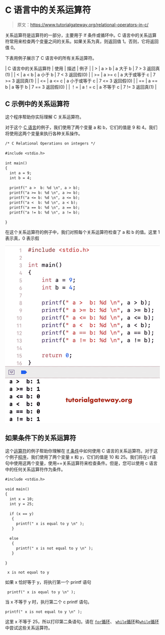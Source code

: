 # C 语言中的关系运算符

> 原文：<https://www.tutorialgateway.org/relational-operators-in-c/>

关系运算符是运算符的一部分，主要用于 If 条件或循环中。C 语言中的关系运算符常用来检查两个变量之间的关系。如果关系为真，则返回值 1。否则，它将返回值 0。

下表用例子展示了 C 语言中的所有关系运算符。

| C 语言中的关系运算符 | 使用 | 描述 | 例子 |
| > | a > b | a 大于 b | 7 > 3 返回真(1) |
| < | a < b | a 小于 b | 7 < 3 返回假(0) |
| >= | a >= c | a 大于或等于 c | 7 >= 3 返回真(1) |
| <= | a <= c | a 小于或等于 c | 7 <= 3 返回假(0) |
| == | a == b | a 等于 b | 7 == 3 返回假(0) |
| ！= | a！= c | a 不等于 c | 7 != 3 返回真(1) |

## C 示例中的关系运算符

这个程序帮助你实际理解 C 关系运算符。

对于这个 [C 语言](https://www.tutorialgateway.org/c-programming/)的例子，我们使用了两个变量 a 和 b，它们的值是 9 和 4。我们将使用这两个变量来执行各种关系操作。

```
/* C Relational Operations on integers */

#include <stdio.h>

int main()
{
  int a = 9;
  int b = 4;

  printf(" a >  b: %d \n", a > b);
  printf("a >= b: %d \n", a >= b);
  printf("a <= b: %d \n", a <= b);
  printf("a <  b: %d \n", a < b);
  printf("a == b: %d \n", a == b);
  printf("a != b: %d \n", a != b);

}
```

在这个关系运算符的例子中，我们对照每个关系运算符检查了 a 和 b 的值。这里 1 表示真，0 表示假

![Relational Operators in C example 1](img/3d8ebd4b1392ea0784d5857c5956f1b1.png)

## 如果条件下的关系运算符

这个[运算符](https://www.tutorialgateway.org/c-programming-operators/)的例子帮助你理解在 [If 条件](https://www.tutorialgateway.org/if-statement-in-c/)中如何使用 C 语言的关系运算符。对于这个例子[程序](https://www.tutorialgateway.org/c-programming-examples/)，我们使用了两个变量 x 和 y，它们的值是 10 和 25。我们将在`if`语句中使用这两个变量，使用==关系运算符来检查条件。但是，您可以使用 c 语言中的任何关系运算符作为条件。

```
#include <stdio.h>

void main()
{
  int x = 10;
  int y = 25;

  if (x == y)
   {
     printf(" x is equal to y \n" );
   }

  else
   {
     printf(" x is not equal to y \n" );
   }

}
```

```
 x is not equal to y 
```

如果 x 恰好等于 y，将执行第一个 printf 语句

```
 printf(" x is equal to y \n" );
```

当 x 不等于 y 时，执行第二个 c printf 语句。

```
printf(" x is not equal to y \n" );
```

这里 x 不等于 25，所以打印第二条语句。请在 [`for`循环](https://www.tutorialgateway.org/for-loop-in-c-programming/)、 [`while`循环](https://www.tutorialgateway.org/while-loop-in-c/)和[`while`循环](https://www.tutorialgateway.org/do-while-loop-in-c/)中尝试这些关系运算符。